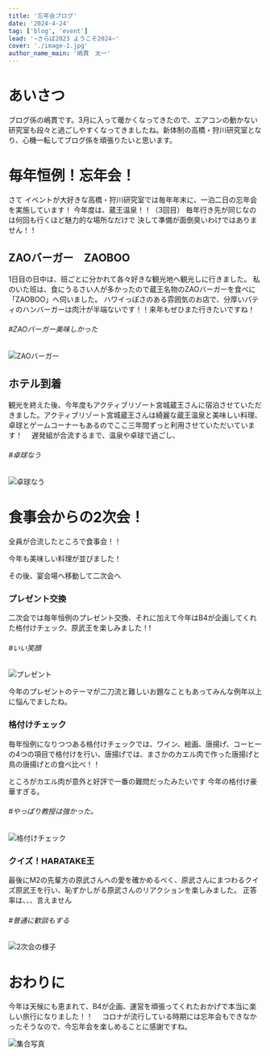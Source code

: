 ```yaml
---
title: '忘年会ブログ'
date: '2024-4-24'
tag: ['blog', 'event']
lead: '~さらば2023 ようこそ2024~'
cover: './image-1.jpg'
author_name_main: '嶋貫　太一'
---
```


# あいさつ

ブログ係の嶋貫です。3月に入って暖かくなってきたので、エアコンの動かない研究室も段々と過ごしやすくなってきましたね。新体制の高橋・狩川研究室となり、心機一転してブログ係を頑張りたいと思います。

# 毎年恒例！忘年会！

さて
イベントが大好きな高橋・狩川研究室では毎年年末に、一泊二日の忘年会を実施しています！
今年度は、蔵王温泉！！（3回目）
毎年行き先が同じなのは何回も行くほど魅力的な場所なだけで
決して準備が面倒臭いわけではありません！！

## ZAOバーガー　ZAOBOO

1日目の日中は、班ごとに分かれて各々好きな観光地へ観光しに行きました。
私のいた班は、食にうるさい人が多かったので蔵王名物のZAOバーガーを食べに「ZAOBOO」へ伺いました。
ハワイっぽさのある雰囲気のお店で、分厚いパティのハンバーガーは肉汁が半端ないです！！来年もぜひまた行きたいですね！

###### #ZAOバーガー美味しかった

![ZAOバーガー](./image-1.jpg)

## ホテル到着

観光を終えた後、今年度もアクティブリゾート宮城蔵王さんに宿泊させていただきました。アクティブリゾート宮城蔵王さんは綺麗な蔵王温泉と美味しい料理、卓球とゲームコーナーもあるのでここ三年間ずっと利用させていただいています！
　遅発組が合流するまで、温泉や卓球で過ごし、

###### #卓球なう

![卓球なう](./image-2.jpg)

# 食事会からの2次会！

全員が合流したところで食事会！！

今年も美味しい料理が並びました！

その後、宴会場へ移動して二次会へ

### プレゼント交換

二次会では毎年恒例のプレゼント交換、それに加えて今年はB4が企画してくれた格付けチェック、原武王を楽しみました！!

###### #いい笑顔

![プレゼント](./image-3.jpg)

今年のプレゼントのテーマが二刀流と難しいお題なこともあってみんな例年以上に悩んでましたね。

### 格付けチェック

毎年恒例になりつつある格付けチェックでは、ワイン、絵画、唐揚げ、コーヒーの4つの項目で格付けを行い、唐揚げでは、まさかのカエル肉で作った唐揚げと鳥の唐揚げとの食べ比べ！！

ところがカエル肉が意外と好評で一番の難問だったみたいです
今年の格付け豪華すぎる。

###### #やっぱり教授は強かった。

![格付けチェック](./image-4.jpg)

### クイズ！HARATAKE王

最後にM2の先輩方の原武さんへの愛を確かめるべく、原武さんにまつわるクイズ原武王を行い、恥ずかしがる原武さんのリアクションを楽しみました。
正答率は、、、言えません

###### #普通に歓談もする

![2次会の様子](./image-5.jpg)

# おわりに

今年は天候にも恵まれて、B4が企画、運営を頑張ってくれたおかげで本当に楽しい旅行になりました！！
　コロナが流行している時期には忘年会もできなかったそうなので、今忘年会を楽しめることに感謝ですね。

![集合写真](./image-6.jpg)
